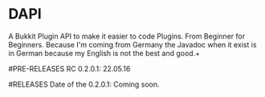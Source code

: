 # DAPI
A Bukkit Plugin API to make it easier to code Plugins.
From Beginner for Beginners.
Because I'm coming from Germany the Javadoc when it exist is in German because my English is not the best and good.+

#PRE-RELEASES
RC 0.2.0.1: 22.05.16

#RELEASES
Date of the 0.2.0.1: Coming soon.
